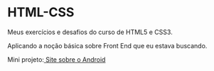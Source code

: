 # HTML-CSS
 Meus exercícios e desafios do curso de HTML5 e CSS3.
 
 Aplicando a noção básica sobre Front End que eu estava buscando.
 
 <p>Mini projeto:<a href="https://marcosrenegit.github.io/HTML-CSS/Desafios/d010/revisao" target="_blank"> Site sobre o Android</a></p>
